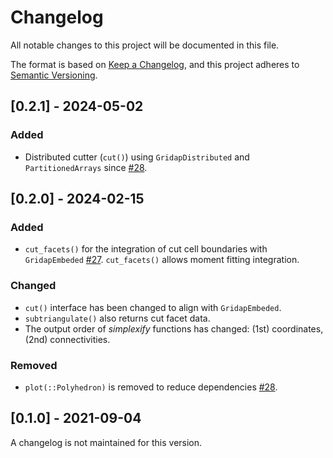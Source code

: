 # Changelog

All notable changes to this project will be documented in this file.

The format is based on [Keep a Changelog](https://keepachangelog.com/en/1.1.0/),
and this project adheres to [Semantic Versioning](https://semver.org/spec/v2.0.0.html).

## [0.2.1] - 2024-05-02

### Added

- Distributed cutter (`cut()`) using `GridapDistributed` and `PartitionedArrays` since [#28](https://github.com/gridap/STLCutters.jl/pull/28).


## [0.2.0] - 2024-02-15

### Added

- `cut_facets()` for the integration of cut cell boundaries with `GridapEmbeded` [#27](https://github.com/gridap/STLCutters.jl/pull/27). `cut_facets()` allows moment fitting integration.

### Changed

- `cut()` interface has been changed to align with `GridapEmbeded`.
- `subtriangulate()` also returns cut facet data.
- The output order of _simplexify_ functions has changed: (1st) coordinates, (2nd) connectivities.
  
### Removed

- `plot(::Polyhedron)` is removed to reduce dependencies [#28](https://github.com/gridap/STLCutters.jl/pull/28).


## [0.1.0] - 2021-09-04

A changelog is not maintained for this version.
